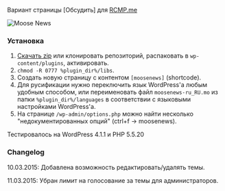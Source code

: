 Вариант страницы [Обсудить] для [RCMP.me](http://rcmp.me)

![Moose News](http://1.bp.blogspot.com/-pxxA3dLq6Jc/VP3WWVI691I/AAAAAAAAAmE/IUIsYLQcEqg/s1600/moosenews.png)

### Установка
1. [Скачать zip](https://github.com/brevis/moosenews/archive/master.zip) или клонировать репозиторий, распаковать в `wp-content/plugins`, активировать.
2. `chmod -R 0777 %plugin_dir%/libs`. 
3. Создать новую страницу с контентом `[moosenews]` (shortcode).
4. Для русификации нужно переключить язык WordPress'a любым удобным способом, или переименовать файл `moosenews-ru_RU.mo` из папки `%plugin_dir%/languages` в соответствии с языковыми настройками WordPress'a.
5. На странице `/wp-admin/options.php` можно найти несколько "недокументированных опций" (ctrl+f -> moosenews).

Тестировалось на WordPress 4.1.1 и PHP 5.5.20

### Changelog
10.03.2015: Добавлена возможность редактировать/удалять темы.
  
11.03.2015: Убран лимит на голосование за темы для администраторов.
